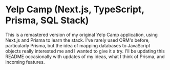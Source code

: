# Yelp Camp (Next.js, TypeScript, Prisma, SQL Stack)

This is a remastered version of my original Yelp Camp application, using Next.js and Prisma to learn the stack. I've rarely used ORM's before, particularly Prisma, but the idea of mapping databases to JavaScript objects really interested me and I wanted to give it a try. I'll be updating this README occasionally with updates of my ideas, what I think of Prisma, and incoming features.
